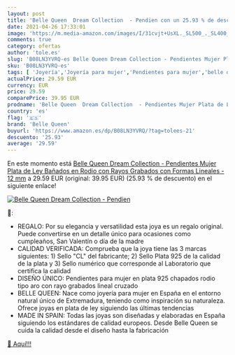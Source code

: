 ```yaml
---
layout: post
title: 'Belle Queen  Dream Collection  - Pendien con un 25.93 % de descuento'
date: 2021-04-26 17:33:01
image: 'https://m.media-amazon.com/images/I/31cvjt+UsXL._SL500_._SL400_.jpg'
comments: true
category: ofertas
author: 'tole.es'
slug: 'B08LN3YVRQ-es Belle Queen Dream Collection - Pendientes Mujer Plata de...'
sku: 'B08LN3YVRQ-es'
tags: [ 'Joyería','Joyería para mujer','Pendientes para mujer','belle queen','de','ley','plata', ]
actualPrice: 29.59 EUR
currency: EUR
price: 29.59
comparePrice: 39.95 EUR
prodname: 'Belle Queen  Dream Collection  - Pendientes Mujer Plata de Ley Bañados en Rodio con Rayos Grabados con Formas Lineales - 12 mm'
country: 'es'
flag: '🇪🇸'
brand: 'Belle Queen'
buyurl: 'https://www.amazon.es/dp/B08LN3YVRQ/?tag=tolees-21'
descuento: '25.93'
average: '29.59'
---
```


En este momento está [Belle Queen  Dream Collection  - Pendientes Mujer Plata de Ley Bañados en Rodio con Rayos Grabados con Formas Lineales - 12 mm](https://www.amazon.es/dp/B08LN3YVRQ/?tag=tolees-21) a 29.59 EUR (original: 39.95 EUR) (25.93 %  de descuento) en el siguiente enlace!

[![Belle Queen  Dream Collection  - Pendien](https://m.media-amazon.com/images/I/31cvjt+UsXL._SL500_._SL400_.jpg)](https://www.amazon.es/dp/B08LN3YVRQ/?tag=tolees-21)

🔎:

- REGALO: Por su elegancia y versatilidad esta joya es un regalo original. Puede convertirse en un detalle único para ocasiones como cumpleaños, San Valentín o día de la madre
- CALIDAD VERIFICADA: Comprueba que la joya tiene las 3 marcas siguientes: 1) Sello "CL" del fabricante; 2) Sello Plata 925 de la calidad de la plata y 3) Sello numérico que corresponde al Laboratorio que certifica la calidad
- DISEÑO ÚNICO: Pendientes para mujer en plata 925 chapados rodio tipo aro con rayo grabados lineal cruzado
- BELLE QUEEN: Nace como joyería para mujer en España en el entorno natural único de Extremadura, teniendo como inspiración su naturaleza. Ofrece joyas en plata de ley siguiendo las últimas tendencias
- MADE IN SPAIN: Todas las joyas son diseñadas y elaboradas en España siguiendo los estándares de calidad europeos. Desde Belle Queen se cuida la calidad desde el diseño hasta la fabricación

[🛒 Aquí!!!](https://www.amazon.es/dp/B08LN3YVRQ/?tag=tolees-21)
